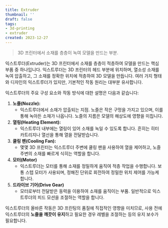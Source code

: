 ```yaml
---
title: Extruder
thumbnail: ''
draft: false
tags:
- 3d-printing
- extruder
created: 2023-12-27
---
```



 > 
 > 3D 프린터에서 소재를 층층이 녹여 모델을 만드는 부분.

익스트루더(Extruder)는 3D 프린터에서 소재를 층층이 적층하여 모델을 만드는 핵심 부품 중 하나입니다. 익스트루더는 3D 프린터의 헤드 부분에 위치하며, 열소성 소재를 녹여 압출하고, 그 소재를 정확한 위치에 적층하여 3D 모델을 만듭니다. 여러 가지 형태와 디자인의 익스트루더가 있지만, 기본적인 작동 원리는 대부분 유사합니다.

익스트루더의 주요 구성 요소와 작동 방식에 대한 설명은 다음과 같습니다:

1. **노즐(Nozzle):** 
   * 익스트루더에서 소재가 압출되는 지점. 노즐은 작은 구멍을 가지고 있으며, 이를 통해 녹아든 소재가 나옵니다. 노즐의 지름은 모델의 해상도에 영향을 미칩니다.
1. **열링(Heating Element):** 
   * 익스트루더 내부에는 열링이 있어 소재를 녹일 수 있도록 합니다. 흔히는 히터 카트리지나 열선을 통해 열을 전달받습니다.
1. **쿨링 팬(Cooling Fan):**
   * 몇몇 3D 프린터는 익스트루더 주변에 쿨링 팬을 사용하여 열을 제어하고, 노즐 주변의 소재를 빠르게 식히는 역할을 합니다.
1. **모터(Motor)**
   * 익스트루더는 모터를 통해 소재를 정밀하게 움직여 적층 작업을 수행합니다. 보통 스텝 모터가 사용되며, 정해진 단위로 회전하여 정밀한 위치 제어를 가능케 합니다.
1. **드라이브 기어(Drive Gear)**
   * 모터로부터 전달받은 동력을 이용하여 소재를 움직이는 부품. 일반적으로 익스트루더의 피드 모션을 조절하는 역할을 합니다.

익스트루더의 올바른 작동은 3D 프린팅의 품질에 직접적인 영향을 미치므로, 사용 전에 익스트루더의 **노즐을 깨끗이 유지**하고 필요한 경우 레벨을 조절하는 등의 유지 보수가 필요합니다.
